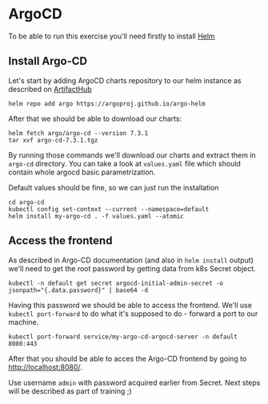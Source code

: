 # ArgoCD

To be able to run this exercise you'll need firstly to install [Helm](_HELM.md)

## Install Argo-CD

Let's start by adding ArgoCD charts repository to our helm instance as described on [ArtifactHub](https://artifacthub.io/packages/helm/argo/argo-cd)

```shell
helm repo add argo https://argoproj.github.io/argo-helm
```

After that we should be able to download our charts:
```shell
helm fetch argo/argo-cd --version 7.3.1
tar xvf argo-cd-7.3.1.tgz
```

By running those commands we'll download our charts and extract them in `argo-cd` directory. You can take a look at `values.yaml` file which should contain whole argocd basic parametrization.

Default values should be fine, so we can just run the installation
```shell
cd argo-cd
kubectl config set-context --current --namespace=default
helm install my-argo-cd . -f values.yaml --atomic
```

## Access the frontend

As described in Argo-CD documentation (and also in `helm install` output) we'll need to get the root password by getting data from k8s Secret object.
```shell
kubectl -n default get secret argocd-initial-admin-secret -o jsonpath="{.data.password}" | base64 -d
```

Having this password we should be able to access the frontend. We'll use `kubectl port-forward` to do what it's supposed to do - forward a port to our machine.
```shell
kubectl port-forward service/my-argo-cd-argocd-server -n default 8080:443
```

After that you should be able to acces the Argo-CD frontend by going to [http://localhost:8080/](http://localhost:8080/).

Use username `admin` with password acquired earlier from Secret. Next steps will be described as part of training ;)